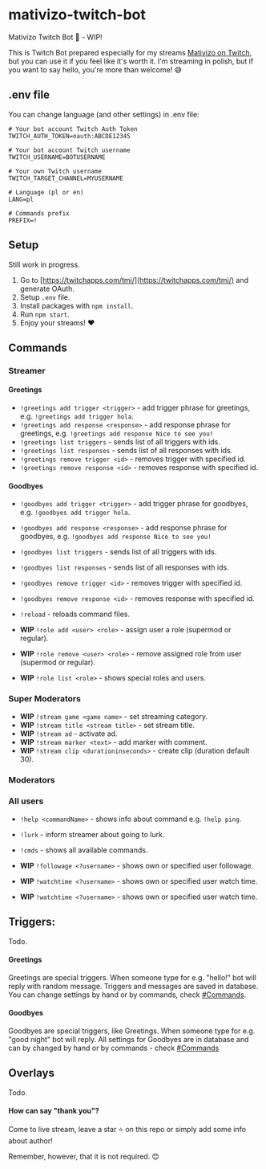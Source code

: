 # mativizo-twitch-bot

Mativizo Twitch Bot 🤖 - WIP!

This is Twitch Bot prepared especially for my streams [Mativizo on Twitch](https://twitch.tv/mativizo), but you can use it if you feel like it's worth it. I'm streaming in polish, but if you want to say hello, you're more than welcome! 😅


## .env file
You can change language (and other settings) in .env file:

```
# Your bot account Twitch Auth Token
TWITCH_AUTH_TOKEN=oauth:ABCDE12345

# Your bot account Twitch username
TWITCH_USERNAME=BOTUSERNAME

# Your own Twitch username
TWITCH_TARGET_CHANNEL=MYUSERNAME

# Language (pl or en)
LANG=pl

# Commands prefix
PREFIX=!
```

## Setup

Still work in progress.

1. Go to [https://twitchapps.com/tmi/](https://twitchapps.com/tmi/) and generate OAuth.
2. Setup `.env` file.
3. Install packages with `npm install`.
4. Run `npm start`.
5. Enjoy your streams! ❤

## Commands

### Streamer

#### Greetings

- `!greetings add trigger <trigger>` - add trigger phrase for greetings, e.g. `!greetings add trigger hola`.
- `!greetings add response <response>` - add response phrase for greetings, e.g. `!greetings add response Nice to see you!`
- `!greetings list triggers` - sends list of all triggers with ids.
- `!greetings list responses` - sends list of all responses with ids.
- `!greetings remove trigger <id>` - removes trigger with specified id.
- `!greetings remove response <id>` - removes response with specified id.

#### Goodbyes

- `!goodbyes add trigger <trigger>` - add trigger phrase for goodbyes, e.g. `!goodbyes add trigger hola`.
- `!goodbyes add response <response>` - add response phrase for goodbyes, e.g. `!goodbyes add response Nice to see you!`
- `!goodbyes list triggers` - sends list of all triggers with ids.
- `!goodbyes list responses` - sends list of all responses with ids.
- `!goodbyes remove trigger <id>` - removes trigger with specified id.
- `!goodbyes remove response <id>` - removes response with specified id.
- `!reload` - reloads command files.

- **WIP** `!role add <user> <role>` - assign user a role (supermod or regular).
- **WIP** `!role remove <user> <role>` - remove assigned role from user (supermod or regular).
- **WIP** `!role list <role>` - shows special roles and users.


### Super Moderators

- **WIP** `!stream game <game name>` - set streaming category.
- **WIP** `!stream title <stream title>` - set stream title.
- **WIP** `!stream ad` - activate ad.
- **WIP** `!stream marker <text>` - add marker with comment.
- **WIP** `!stream clip <durationinseconds>` - create clip (duration default 30).




### Moderators

### All users

- `!help <commandName>` - shows info about command e.g. `!help ping`.
- `!lurk` - inform streamer about going to lurk.
- `!cmds` - shows all available commands.

- **WIP** `!followage <?username>` - shows own or specified user followage.
- **WIP** `!watchtime <?username>` - shows own or specified user watch time.
- **WIP** `!watchtime <?username>` - shows own or specified user watch time.

## Triggers:

Todo.

#### Greetings

Greetings are special triggers. When someone type for e.g. "hello!" bot will reply with random message. Triggers and messages are saved in database. You can change settings by hand or by commands, check [#Commands](#commands).

#### Goodbyes

Goodbyes are special triggers, like Greetings. When someone type for e.g. "good night" bot will reply. All settings for Goodbyes are in database and can by changed by hand or by commands - check [#Commands](#commands)

## Overlays

Todo.

#### How can say "thank you"?

Come to live stream, leave a star ⭐ on this repo or simply add some info about author! 

Remember, however, that it is not required. 😊